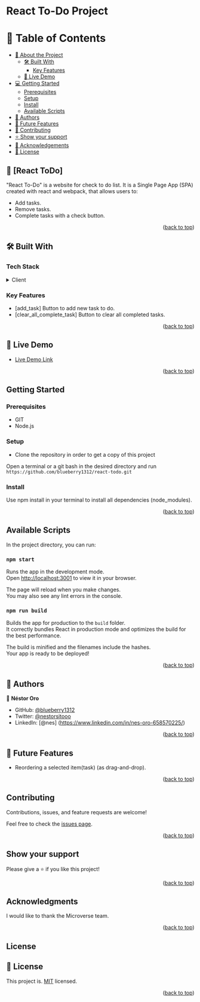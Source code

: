 <a name="readme-top"></a>

# React To-Do Project

<!-- TABLE OF CONTENTS -->

# 📗 Table of Contents

- [📖 About the Project](#about-project)
  - [🛠 Built With](#built-with)
    - [Key Features](#key-features)
  - [🚀 Live Demo](#live-demo)
- [💻 Getting Started](#getting-started)
  - [Prerequisites](#prerequisites)
  - [Setup](#setup)
  - [Install](#install)
  - [Available Scripts](#available-scripts)
- [👥 Authors](#authors)
- [🔭 Future Features](#future-features)
- [🤝 Contributing](#contributing)
- [⭐️ Show your support](#support)
- [🙏 Acknowledgements](#acknowledgements)
- [📝 License](#license)

<!-- PROJECT DESCRIPTION -->

## 📖 [React ToDo] <a name="about-project"></a>

"React To-Do" is a website for check to do list. It is a Single Page App (SPA) created with react and webpack, that allows users to:

- Add tasks.
- Remove tasks.
- Complete tasks with a check button.

<p align="right">(<a href="#readme-top">back to top</a>)</p>

## 🛠 Built With <a name="built-with"></a>

### Tech Stack <a name="tech-stack"></a>

<details>
  <summary>Client</summary>
  <ul>
    <li><a href="#">React</a></li>
    <li><a href="#">CSS</a></li>
    <li><a href="#">Webpack</a></li>
  </ul>
</details>

### Key Features <a name="key-features"></a>

- [add_task] Button to add new task to do.
- [clear_all_complete_task] Button to clear all completed tasks.

<p align="right">(<a href="#readme-top">back to top</a>)</p>

## 🚀 Live Demo <a name="live-demo"></a>

- [Live Demo Link](https://blueberry1312.github.io/react-todo/)

<p align="right">(<a href="#readme-top">back to top</a>)</p>

## Getting Started

### Prerequisites

- GIT
- Node.js

### Setup

* Clone the repository in order to get a copy of this project

Open a terminal or a git bash in the desired directory and run `https://github.com/blueberry1312/react-todo.git`

### Install

Use npm install in your terminal to install all dependencies (node_modules).

<p align="right">(<a href="#readme-top">back to top</a>)</p>

## Available Scripts

In the project directory, you can run:

### `npm start`

Runs the app in the development mode.\
Open [http://localhost:3001](http://localhost:3001) to view it in your browser.

The page will reload when you make changes.\
You may also see any lint errors in the console.

### `npm run build`

Builds the app for production to the `build` folder.\
It correctly bundles React in production mode and optimizes the build for the best performance.

The build is minified and the filenames include the hashes.\
Your app is ready to be deployed!


<p align="right">(<a href="#readme-top">back to top</a>)</p>

## 👥 Authors <a name="authors"></a>


👤 **Néstor Oro**

- GitHub: [@blueberry1312](https://github.com/blueberry1312)
- Twitter: [@nestorsitooo](https://twitter.com/nestorsitooo)
- LinkedIn: [@nes] (https://www.linkedin.com/in/nes-oro-658570225/)

<p align="right">(<a href="#readme-top">back to top</a>)</p>

## 🔭 Future Features <a name="future-features"></a>

- Reordering a selected item(task) (as drag-and-drop).



<p align="right">(<a href="#readme-top">back to top</a>)</p>


## Contributing

Contributions, issues, and feature requests are welcome!

Feel free to check the [issues page](https://github.com/blueberry1312/react-todo/issues).

<p align="right">(<a href="#readme-top">back to top</a>)</p>

## Show your support

Please give a ⭐️ if you like this project!

<p align="right">(<a href="#readme-top">back to top</a>)</p>

## Acknowledgments

I would like to thank the Microverse team.

<p align="right">(<a href="#readme-top">back to top</a>)</p>

## License
<!-- LICENSE -->

## 📝 License <a name="license"></a>

This project is. [MIT](./LICENSE) licensed.


<p align="right">(<a href="#readme-top">back to top</a>)</p>
